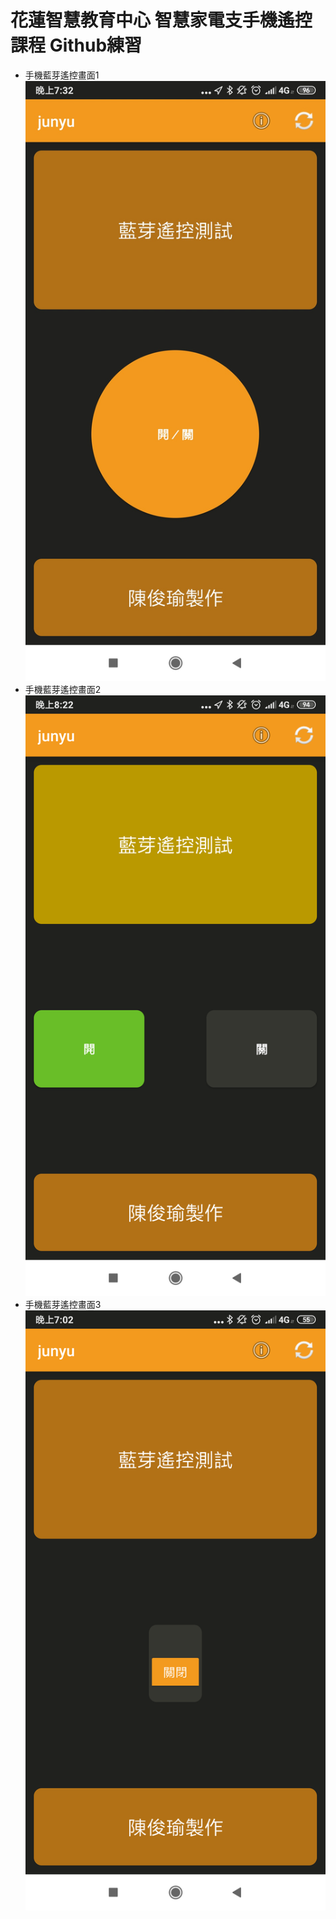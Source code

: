 # 花蓮智慧教育中心 智慧家電支手機遙控課程 Github練習

* 手機藍芽遙控畫面1
![alt 文字](test1.jpg "手機畫面截圖1")
* 手機藍芽遙控畫面2
![alt 文字](test2.png "手機畫面截圖2")
* 手機藍芽遙控畫面3
![alt 文字](test3.png "手機畫面截圖2")
